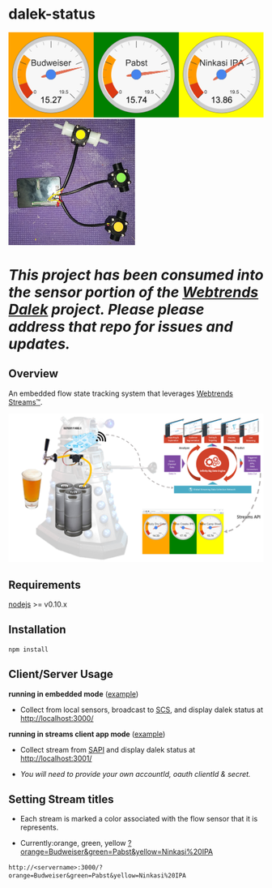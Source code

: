 dalek-status
==========

![initial](initial.png)
![black_box](black_box.png)

# *This project has been consumed into the sensor portion of the [Webtrends Dalek](https://github.com/Webtrends/dalek) project.  Please please address that repo for issues and updates.*

Overview
--------

An embedded flow state tracking system that leverages [Webtrends Streams™](http://www.webtrends.com/products/streams/).

![overview](overview.png)


Requirements
------------

[nodejs](https://nodejs.org/) >= v0.10.x


Installation
-------------

```
npm install
```

Client/Server Usage
-----


**running in embedded mode** ([example](run_example.sh))

* Collect from local sensors, broadcast to [SCS](http://scs.webtrends.com/), and display dalek status at [http://localhost:3000/](http://localhost:3000/)

**running in streams client app mode** ([example](run_app_example.sh))

* Collect stream from [SAPI](http://sapi.webtrends.com/) and display dalek status at [http://localhost:3001/](http://localhost:3001/)

* *You will need to provide your own accountId, oauth clientId & secret.*


Setting Stream titles
---------------------

* Each stream is marked a color associated with the flow sensor that it is represents.

* Currently:orange, green, yellow [?orange=Budweiser&green=Pabst&yellow=Ninkasi%20IPA](http://localhost:3000/?orange=Budweiser&green=Pabst&yellow=Ninkasi%20IPA)

```
http://<servername>:3000/?orange=Budweiser&green=Pabst&yellow=Ninkasi%20IPA
```



